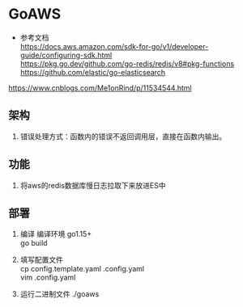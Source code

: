# GoAWS
- 参考文档  
https://docs.aws.amazon.com/sdk-for-go/v1/developer-guide/configuring-sdk.html  
https://pkg.go.dev/github.com/go-redis/redis/v8#pkg-functions  
https://github.com/elastic/go-elasticsearch  

https://www.cnblogs.com/Me1onRind/p/11534544.html

## 架构
1. 错误处理方式：函数内的错误不返回调用层，直接在函数内输出。

## 功能
1. 将aws的redis数据库慢日志拉取下来放进ES中

## 部署
1. 编译
编译环境 go1.15+   
go build

2. 填写配置文件  
cp config.template.yaml .config.yaml  
vim .config.yaml  

3. 运行二进制文件
./goaws